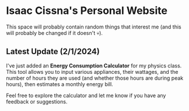 # Isaac Cissna's Personal Website

This space will probably contain random things that interest me (and this will probably be changed if it doesn't 💀).

## Latest Update (2/1/2024)

I've just added an **Energy Consumption Calculator** for my physics class. This tool allows you to input various appliances, their wattages, and the number of hours they are used (and whether those hours are during peak hours), then estimates a monthly energy bill.

Feel free to explore the calculator and let me know if you have any feedback or suggestions.
